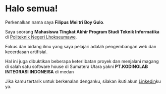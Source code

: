 # Halo semua! 

Perkenalkan nama saya **Filipus Mei tri Boy Gulo**.<br>

Saya seorang **Mahasiswa Tingkat Akhir Program Studi Teknik Informatika** di [Politeknik Negeri Lhokseumawe](https://pnl.ac.id/id).<br>

Fokus dan bidang ilmu yang saya pelajari adalah pengembangan web dan kecerdasan artifisial.<br>

Hal ini juga dibuktikan beberapa keterlibatan proyek dan menjalani magang di salah satu software house di Sumatera Utara yakni **PT.KODINGLAB INTEGRASI INDONEISA** di medan<br>

Jika kamu tertarik untuk berkenalan denganku, silakan ikuti akun [Linkedin](https://www.linkedin.com/in/filipus-mei-tri-boy-gulo-23418421b/)ku ya.
